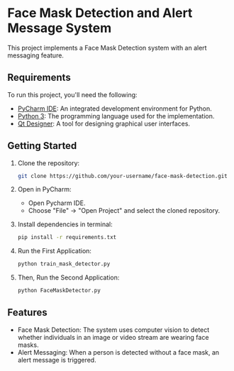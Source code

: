 # Face Mask Detection and Alert Message System

This project implements a Face Mask Detection system with an alert messaging feature. 

## Requirements

To run this project, you'll need the following:

- [PyCharm IDE](https://www.jetbrains.com/pycharm/): An integrated development environment for Python.
- [Python 3](https://www.python.org/): The programming language used for the implementation.
- [Qt Designer](https://doc.qt.io/qt-5/qtdesigner-manual.html): A tool for designing graphical user interfaces.

## Getting Started

1. Clone the repository:
   ```bash
   git clone https://github.com/your-username/face-mask-detection.git
2. Open in PyCharm:
    - Open Pycharm IDE.
    - Choose "File" -> "Open Project" and select the cloned repository.

3. Install dependencies in terminal:
    ```bash
    pip install -r requirements.txt
4. Run the First Application:
    ```bash
    python train_mask_detector.py
5. Then, Run the Second Application:
    ```bash
    python FaceMaskDetector.py
## Features

- Face Mask Detection: The system uses computer vision to detect whether individuals in an image or video stream are wearing face masks.
- Alert Messaging: When a person is detected without a face mask, an alert message is triggered.
